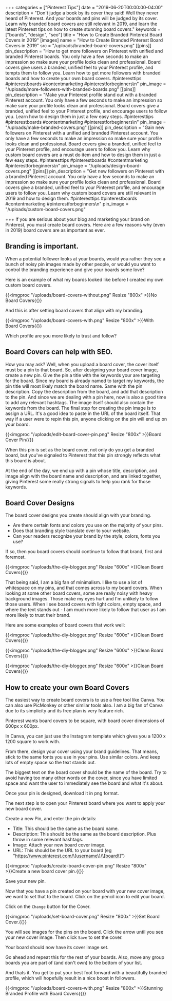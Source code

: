 +++
categories = ["Pinterest Tips"]
date = "2019-06-20T00:00:00-04:00"
description = "Don't judge a book by its cover they said!  Well they never heard of Pinterest.  And your boards and pins will be judged by its cover.  Learn why branded board covers are still relevant in 2019, and learn the latest Pinterest tips on how to create stunning board covers."
keywords = ["boards", "design", "seo"]
title = "How to Create Branded Pinterest Board Covers in 2019"
[images]
name = "How to Create Branded Pinterest Board Covers in 2019"
src = "/uploads/branded-board-covers.png"
[[pins]]
pin_description = "How to get more followers on Pinterest with unified and branded Pinterest boards.  You only have a few seconds to make an impression so make sure your profile looks clean and professional. Board covers give users a branded, unified feel to your Pinterest profile, and tempts them to follow you. Learn how to get more followers with branded boards and how to create your own board covers. #pinteresttips #pinterestboards #contentmarketing #pinterestforbeginners\n"
pin_image = "/uploads/more-followers-with-branded-boards.png"
[[pins]]
pin_description = "Make your Pinterest profile stand out with a branded Pinterest account.  You only have a few seconds to make an impression so make sure your profile looks clean and professional. Board covers give a branded, unified feel to your Pinterest profile, and encourage users to follow you. Learn how to design them in just a few easy steps. #pinteresttips #pinterestboards #contentmarketing #pinterestforbeginners\n"
pin_image = "/uploads/make-branded-covers.png"
[[pins]]
pin_description = "Gain new followers on Pinterest with a unified and branded Pinterest account.  You only have a few seconds to make an impression so make sure your profile looks clean and professional. Board covers give a branded, unified feel to your Pinterest profile, and encourage users to follow you. Learn why custom board covers are a must do item and how to design them in just a few easy steps. #pinteresttips #pinterestboards #contentmarketing #pinterestforbeginners\n"
pin_image = "/uploads/design-board-covers.png"
[[pins]]
pin_description = "Get new followers on Pinterest with a branded Pinterest account.  You only have a few seconds to make an impression so make sure your profile looks clean and professional. Board covers give a branded, unified feel to your Pinterest profile, and encourage users to follow you. Learn why custom board covers are still relevant in 2019 and how to design them. #pinteresttips #pinterestboards #contentmarketing #pinterestforbeginners\n"
pin_image = "/uploads/custom-board-covers.png"

+++
If you are serious about your blog and marketing your brand on Pinterest, you must create board covers.  Here are a few reasons why (even in 2019) board covers are as important as ever.

## Branding is important.

When a potential follower looks at your boards, would you rather they see a bunch of noisy pin images made by other people, or would you want to control the branding experience and give your boards some love?

Here is an example of what my boards looked like before I created my own custom board covers.

{{<imgproc "/uploads/board-covers-without.png" Resize "800x" >}}No Board Covers{{</imgproc>}}

And this is after setting board covers that align with my branding.

{{<imgproc "/uploads/board-covers-with.png" Resize "800x" >}}With Board Covers{{</imgproc>}}

Which profile are you more likely to trust and follow?

## Board Covers can help with SEO.

How you may ask?  Well, when you upload a board cover, the cover itself must be a pin to that board.  So, after designing your board cover image, create a new pin.  Give the pin a title with the keywords your are targeting for the board.  Since my board is already named to target my keywords, the pin title will most likely match the board name.  Same with the pin description.  Copy the description from the board, and add that description to the pin.  And since we are dealing with a pin here, now is also a good time to add any relevant hashtags.  The image itself should also contain the keywords from the board.  The final step for creating the pin image is to assign a URL.  It's a good idea to paste in the URL of the board itself.  That way if a user were to repin this pin, anyone clicking on the pin will end up on your board.

{{<imgproc "/uploads/edit-board-cover-pin.png" Resize "800x" >}}Board Cover Pin{{</imgproc>}}

When this pin is set as the board cover, not only do you get a branded board, but you've signaled to Pinterest that this pin strongly reflects what this board is about.

At the end of the day, we end up with a pin whose title, description, and image align with the board name and description, and are linked together, giving Pinterest some really strong signals to help you rank for those keywords.

## Board Cover Designs

The board cover designs you create should align with your branding.

* Are there certain fonts and colors you use on the majority of your pins.
* Does that branding style translate over to your website.
* Can your readers recognize your brand by the style, colors, fonts you use?

If so, then you board covers should continue to follow that brand, first and foremost.

{{<imgproc "/uploads/the-diy-blogger.png" Resize "600x" >}}Clean Board Covers{{</imgproc>}}

That being said, I am a big fan of minimalism. I like to use a lot of whitespace on my pins, and that comes across to my board covers.  When looking at some other board covers, some are really noisy with heavy background images.   Those make my eyes hurt and I'm unlikely to follow those users.  When I see board covers with light colors, empty space, and where the text stands out - I am much more likely to follow that user as I am more likely to trust their brand.

Here are some examples of board covers that work well:

{{<imgproc "/uploads/the-diy-blogger.png" Resize "600x" >}}Clean Board Covers{{</imgproc>}}

{{<imgproc "/uploads/the-diy-blogger.png" Resize "600x" >}}Clean Board Covers{{</imgproc>}}

{{<imgproc "/uploads/the-diy-blogger.png" Resize "600x" >}}Clean Board Covers{{</imgproc>}}

## How to create your own Board Covers

The easiest way to create board covers is to use a free tool like Canva.  You can also use PicMonkey or other similar tools also.  I am a big fan of Canva due to its simplicity and its free plan is very feature rich.

Pinterest wants board covers to be square, with board cover dimensions of 600px x 600px.

In Canva, you can just use the Instagram template which gives you a 1200 x 1200 square to work with.

From there, design your cover using your brand guidelines.  That means, stick to the same fonts you use in your pins.  Use similar colors. And keep lots of empty space so the text stands out.

The biggest text on the board cover should be the name of the board.  Try to avoid having too many other words on the cover, since you have limited space and want the user to immediately see the board and what it's about.

Once your pin is designed, download it in png format.

The next step is to open your Pinterest board where you want to apply your new board cover.

Create a new Pin, and enter the pin details:

* Title: This should be the same as the board name.
* Description: This should be the same as the board description.  Plus throw in some relevant hashtags.
* Image: Attach your new board cover image.
* URL: This should be the URL to your board (eg "https://www.pinterest.com/\[username\]/\[board\]")

{{<imgproc "/uploads/create-board-cover-pin.png" Resize "800x" >}}Create a new board cover pin.{{</imgproc>}}

Save your new pin.

Now that you have a pin created on your board with your new cover image, we want to set that to the board.  Click on the pencil icon to edit your board.

Click on the `Change` button for the Cover.

{{<imgproc "/uploads/set-board-cover.png" Resize "800x" >}}Set Board Cover.{{</imgproc>}}

You will see images for the pins on the board. Click the arrow until you see your new cover image.  Then click `Save` to set the cover.

Your board should now have its cover image set.

Go ahead and repeat this for the rest of your boards.  Also, move any group boards you are part of (and don't own) to the bottom of your list.

And thats it.  You get to put your best foot forward with a beautifully branded profile, which will hopefully result in a nice boost in followers.

{{<imgproc "/uploads/board-covers-with.png" Resize "800x" >}}Stunning Branded Profile with Board Covers{{</imgproc>}}
